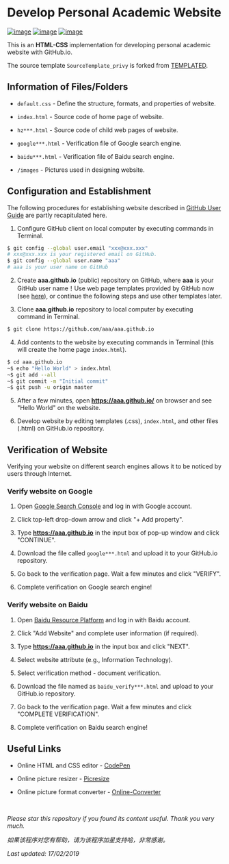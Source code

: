 # Develop Personal Academic Website

[![image](https://img.shields.io/badge/license-MIT-lightgrey.svg)]()
[![image](https://img.shields.io/badge/status-stable-brightgreen.svg)]()
[![image](https://img.shields.io/badge/build-passing-brightgreen.svg)]()

This is an **HTML-CSS** implementation for developing personal academic website with GitHub.io.

The source template ```SourceTemplate_privy``` is forked from [TEMPLATED](http://templated.co).

## Information of Files/Folders

- ```default.css``` - Define the structure, formats, and properties of website.

- ```index.html``` - Source code of home page of website.

- ```hz***.html``` - Source code of child web pages of website.

- ```google***.html``` - Verification file of Google search engine.

- ```baidu***.html``` - Verification file of Baidu search engine.

- ```/images``` - Pictures used in designing website.

## Configuration and Establishment

The following procedures for establishing website described in [GitHub User Guide](https://pages.github.com/) are partly recapitulated here.

1. Configure GitHub client on local computer by executing commands in Terminal.
```bash
$ git config --global user.email "xxx@xxx.xxx"
# xxx@xxx.xxx is your registered email on GitHub.
$ git config --global user.name "aaa"
# aaa is your user name on GitHub
```

2. Create __aaa.github.io__ (public) repository on GitHub, where __aaa__ is your GitHub user name！Use web page templates provided by GitHub now (see [here](https://blog.csdn.net/renfufei/article/details/37725057)), or continue the following steps and use other templates later.

3. Clone __aaa.github.io__ repository to local computer by executing command in Terminal.
```bash
$ git clone https://github.com/aaa/aaa.github.io
```

4. Add contents to the website by executing commands in Terminal (this will create the home page ```index.html```).
```bash
$ cd aaa.github.io
~$ echo "Hello World" > index.html
~$ git add --all
~$ git commit -m "Initial commit"
~$ git push -u origin master
```

5. After a few minutes, open __https://aaa.github.io/__ on browser and see "Hello World" on the website.

6. Develop website by editing templates (.css), ```index.html```, and other files (.html) on GitHub.io repository.

## Verification of Website

Verifying your website on different search engines allows it to be noticed by users through Internet.

### Verify website on Google

1. Open [Google Search Console](https://search.google.com/search-console/about) and log in with Google account.

2. Click top-left drop-down arrow and click "+ Add property".

3. Type __https://aaa.github.io__ in the input box of pop-up window and click "CONTINUE".

4. Download the file called ```google***.html``` and upload it to your GitHub.io repository.

5. Go back to the verification page. Wait a few minutes and click "VERIFY".

6. Complete verification on Google search engine!

### Verify website on Baidu

1. Open [Baidu Resource Platform](https://ziyuan.baidu.com/) and log in with Baidu account.

2. Click "Add Website" and complete user information (if required).

3. Type __https://aaa.github.io__ in the input box and click "NEXT".

4. Select website attribute (e.g., Information Technology).

5. Select verification method - document verification.

6. Download the file named as ```baidu_verify***.html``` and upload to your GitHub.io repository.

7. Go back to the verification page. Wait a few minutes and click "COMPLETE VERIFICATION".

8. Complete verification on Baidu search engine!

## Useful Links

* Online HTML and CSS editor - [CodePen](https://codepen.io/)

* Online picture resizer - [Picresize](http://www.picresize.com/)

* Online picture format converter - [Online-Converter](https://www.online-convert.com/)

<br>

<i>Please star this repository if you found its content useful. Thank you very much.</i>

<i>如果该程序对您有帮助，请为该程序加星支持哈，非常感谢。</i>

<i>Last updated: 17/02/2019</i>

